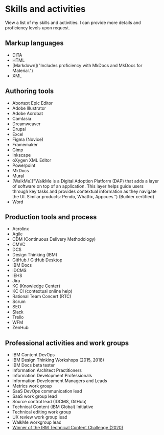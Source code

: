 # Skills and activities

View a list of my skills and activities. I can provide more details and proficiency levels upon request.

## Markup languages

* DITA
* HTML
* [Markdown]("Includes proficiency with MkDocs and MkDocs for Material.")
* XML

## Authoring tools

* Abortext Epic Editor
* Adobe Illustrator
* Adobe Acrobat
* Camtasia
* Dreamweaver
* Drupal
* Excel
* Figma (Novice)
* Framemaker
* Gimp
* Inkscape
* oXygen XML Editor
* Powerpoint
* MkDocs
* Mural
* [WalkMe]("WalkMe is a Digital Adoption Platform (DAP) that adds a layer of software on top of an application. This layer helps guide users through key tasks and provides contextual information as they navigate the UI. Similar products: Pendo, Whatfix, Appcues.") (Builder certified)
* Word

## Production tools and process

* Acrolinx
* Agile
* CDM (Continuous Delivery Methodology)
* CMVC
* DCS
* Design Thinking (IBM)
* GitHub / GitHub Desktop
* IBM Docs
* IDCMS
* IEHS
* Jira
* KC (Knowledge Center)
* KC CI (contextual online help)
* Rational Team Concert (RTC)
* Scrum
* SEO
* Slack
* Trello
* WFM
* ZenHub

## Professional activities and work groups 

* IBM Content DevOps
* IBM Design Thinking Workshops (2015, 2018)
* IBM Docs beta tester
* Information Architect Practitioners
* Information Development Professionals
* Information Development Managers and Leads
* Metrics work group
* SaaS DevOps communication lead
* SaaS work group lead
* Source control lead (IDCMS, GitHub)
* Technical Content (IBM Global) Initiative
* Technical editing work group
* UX review work group lead
* WalkMe workgroup lead
* <a href="../IBM-Storage-Insights-60-seconds-or-less.mp4" target="_blank">Winner of the IBM Technical Content Challenge \(2020)</a>
